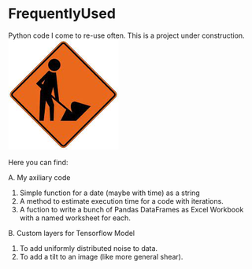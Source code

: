 # FrequentlyUsed
Python code I come to re-use often. This is a project under construction. 
![](under-construction.jpg)

Here you can find:

A. My axiliary code
  1. Simple function for a date (maybe with time) as a string
  2. A method to estimate execution time for a code with iterations.
  3. A fuction to write a bunch of Pandas DataFrames as Excel Workbook with a named worksheet for each.

B. Custom layers for Tensorflow Model
   1. To add uniformly distributed noise to data.
   2. To add a tilt to an image (like more general shear).

